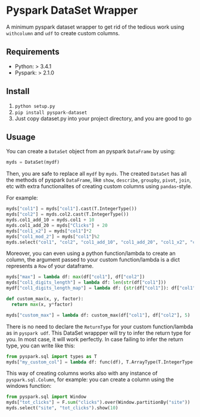 # Pyspark DataSet Wrapper

A minimum pyspark dataset wrapper to get rid of the tedious work using `withcolumn` and `udf` to 
create custom columns.

## Requirements

- Python: > 3.4.1
- Pyspark: > 2.1.0

## Install
1. `python setup.py`
2. `pip install pyspark-dataset`
3.  Just copy dataset.py into your project directory, and you are good to go


## Usuage
You can create a `DataSet` object from an pyspark `DataFrame` by using:

```python
myds = DataSet(mydf)
```
Then, you are safe to replace all `mydf` by `myds`.
The created `DataSet` has all the methods of pyspark `DataFrame`, like `show`, `describe`, `groupby`, `pivot`, `join`, etc with
extra functionalites of creating custom columns using `pandas`-style.

For example:
```python
myds["col1"] = myds["col1"].cast(T.IntegerType())
myds["col2"] = myds.col2.cast(T.IntegerType())
myds.col1_add_10 = myds.col1 + 10
myds.col1_add_20 = myds["Clicks"] + 20
myds["col1_x2"] = myds["col1"]*2
myds["col1_mod_2"] = myds["col1"]%2
myds.select("col1", "col2", "col1_add_10", "col1_add_20", "col1_x2", "col1_mod_2").show()
```

Moreover, you can even using a python function/lambda to create an column, the argument passed to your
custom function/lambda is a dict represents a `Row` of your dataframe.
```python
myds["max"] = lambda df: max(df["col1"], df["col2"])
myds["col1_digits_length"] = lambda df: len(str(df["col1"]))
mydf["col1_digits_length_map"] = lambda df: {str(df["col1"]): df["col1"]}

def custom_max(x, y, factor):
  return max(x, y*factor)

myds["custom_max"] = lambda df: custom_max(df["col1"], df["col2"], 5)
```
There is no need to declare the `ReturnType` for your custom function/lambda as in `pyspark udf`.
This DataSet wrappper will try to infer the return type for you.
In most case, it will work perfectly. In case failing to infer the return type, you can write like this:
```python
from pyspark.sql import types as T
myds["my_custom_col"] = lambda df: func(df), T.ArrayType(T.IntegerType())
```

This way of creating columns works also with any instance of `pyspark.sql.Column`, for example:
you can create a column using the windows function:
```python
from pyspark.sql import Window
myds["tot_clicks"] = F.sum("clicks").over(Window.partitionBy("site"))
myds.select("site", "tot_clicks").show(10)
```
